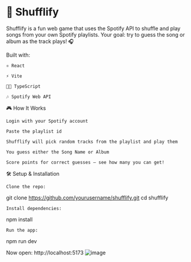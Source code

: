 
# 🎵 Shufflify

Shufflify is a fun web game that uses the Spotify API to shuffle and play songs from your own Spotify playlists.
Your goal: try to guess the song or album as the track plays! 🎧

Built with:

    ⚛️ React

    ⚡️ Vite

    🧑‍💻 TypeScript

    🎶 Spotify Web API

🎮 How It Works

    Login with your Spotify account

    Paste the playlist id 
    
    Shufflify will pick random tracks from the playlist and play them

    You guess either the Song Name or Album

    Score points for correct guesses — see how many you can get!

🛠️ Setup & Installation

    Clone the repo:

git clone https://github.com/yourusername/shufflify.git
cd shufflify

    Install dependencies:

npm install


    Run the app:

npm run dev

Now open: http://localhost:5173
  ![image](https://github.com/user-attachments/assets/c9140a69-9a2e-4848-855e-bd013bdcdb31)

